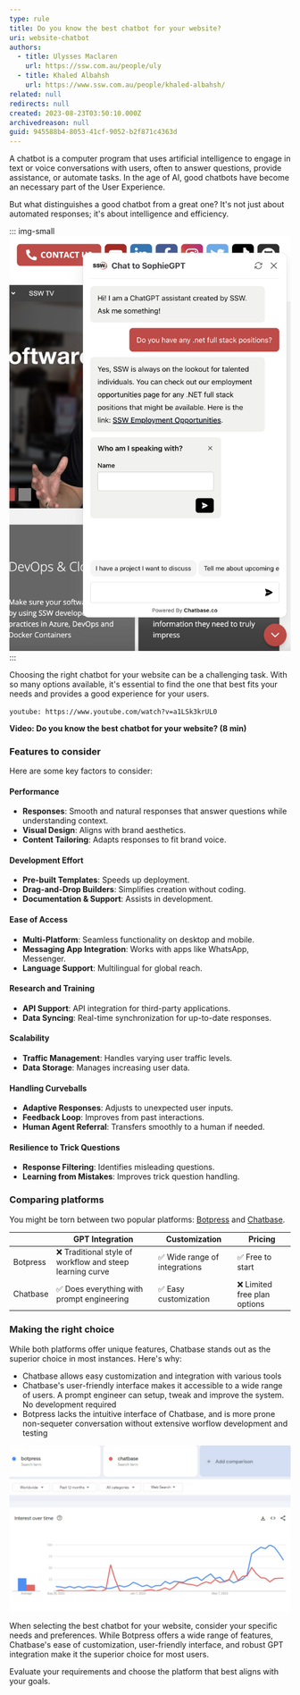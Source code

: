 ```yaml
---
type: rule
title: Do you know the best chatbot for your website?
uri: website-chatbot
authors:
  - title: Ulysses Maclaren
    url: https://ssw.com.au/people/uly
  - title: Khaled Albahsh
    url: https://www.ssw.com.au/people/khaled-albahsh/
related: null
redirects: null
created: 2023-08-23T03:50:10.000Z
archivedreason: null
guid: 945588b4-8053-41cf-9052-b2f871c4363d
---
```

A chatbot is a computer program that uses artificial intelligence to engage in text or voice conversations with users, often to answer questions, provide assistance, or automate tasks. In the age of AI, good chatbots have become an necessary part of the User Experience.

But what distinguishes a good chatbot from a great one? It's not just about automated responses; it's about intelligence and efficiency. 

<!--endintro-->

::: img-small
![Figure: Chatbot in action](chatbot-example.png)
:::

Choosing the right chatbot for your website can be a challenging task. With so many options available, it's essential to find the one that best fits your needs and provides a good experience for your users.

`youtube: https://www.youtube.com/watch?v=a1LSk3krUL0`

**Video: Do you know the best chatbot for your website? (8 min)**

### Features to consider

Here are some key factors to consider:

#### Performance

* **Responses**: Smooth and natural responses that answer questions while understanding context.
* **Visual Design**: Aligns with brand aesthetics.
* **Content Tailoring**: Adapts responses to fit brand voice.

#### Development Effort

* **Pre-built Templates**: Speeds up deployment.
* **Drag-and-Drop Builders**: Simplifies creation without coding.
* **Documentation & Support**: Assists in development.

#### Ease of Access

* **Multi-Platform**: Seamless functionality on desktop and mobile.
* **Messaging App Integration**: Works with apps like WhatsApp, Messenger.
* **Language Support**: Multilingual for global reach.

#### Research and Training

* **API Support**: API integration for third-party applications.
* **Data Syncing**: Real-time synchronization for up-to-date responses.

#### Scalability

* **Traffic Management**: Handles varying user traffic levels.
* **Data Storage**: Manages increasing user data.

#### Handling Curveballs

* **Adaptive Responses**: Adjusts to unexpected user inputs.
* **Feedback Loop**: Improves from past interactions.
* **Human Agent Referral**: Transfers smoothly to a human if needed.

#### Resilience to Trick Questions

* **Response Filtering**: Identifies misleading questions.
* **Learning from Mistakes**: Improves trick question handling.  

### Comparing platforms

You might be torn between two popular platforms: [Botpress](https://botpress.com/) and [Chatbase](https://www.chatbase.co/). 

|          | GPT Integration                                          | Customization                | Pricing                     |
| -------- | -------------------------------------------------------- | ---------------------------- | --------------------------- |
| Botpress | ❌ Traditional style of workflow and steep learning curve | ✅ Wide range of integrations | ✅ Free to start             |
| Chatbase | ✅ Does everything with prompt engineering                | ✅ Easy customization         | ❌ Limited free plan options |

### Making the right choice

While both platforms offer unique features, Chatbase stands out as the superior choice in most instances. Here's why:

* Chatbase allows easy customization and integration with various tools
* Chatbase's user-friendly interface makes it accessible to a wide range of users. A prompt engineer can setup, tweak and improve the system. No development required
* Botpress lacks the intuitive interface of Chatbase, and is more prone non-sequeter conversation without extensive worflow development and testing

![Figure: Although Botpress seems to have more attention online recently, this may be because it's harder to configure so people are Googling it to help with that](botpress-vs-chatbase.jpg)

When selecting the best chatbot for your website, consider your specific needs and preferences. While Botpress offers a wide range of features, Chatbase's ease of customization, user-friendly interface, and robust GPT integration make it the superior choice for most users. 

Evaluate your requirements and choose the platform that best aligns with your goals.